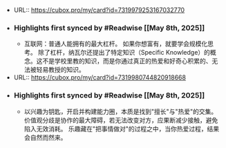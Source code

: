 - URL:: https://cubox.pro/my/card?id=7319979253167032770
- ### Highlights first synced by #Readwise [[May 8th, 2025]]
    - 互联网：普通人能拥有的最大杠杆。
      如果你想富有，就要学会规模化思考。
      除了杠杆，纳瓦尔还提出了特定知识（Specific Knowledge）的概念。这不是学校里教的知识，而是你通过真正的热爱和好奇心积累的、无法被轻易教授的知识。
- URL:: https://cubox.pro/my/card?id=7319980744820918668
- ### Highlights first synced by #Readwise [[May 8th, 2025]]
    - 以兴趣为钥匙，开启并构建能力圈，本质是找到"擅长"与"热爱"的交集。
      价值观分歧是协作的最大障碍，若无法改变对方，应果断减少接触，避免陷入无效消耗。
      乐趣藏在"把事情做对"的过程之中，当你热爱过程，结果会自然而然来。
